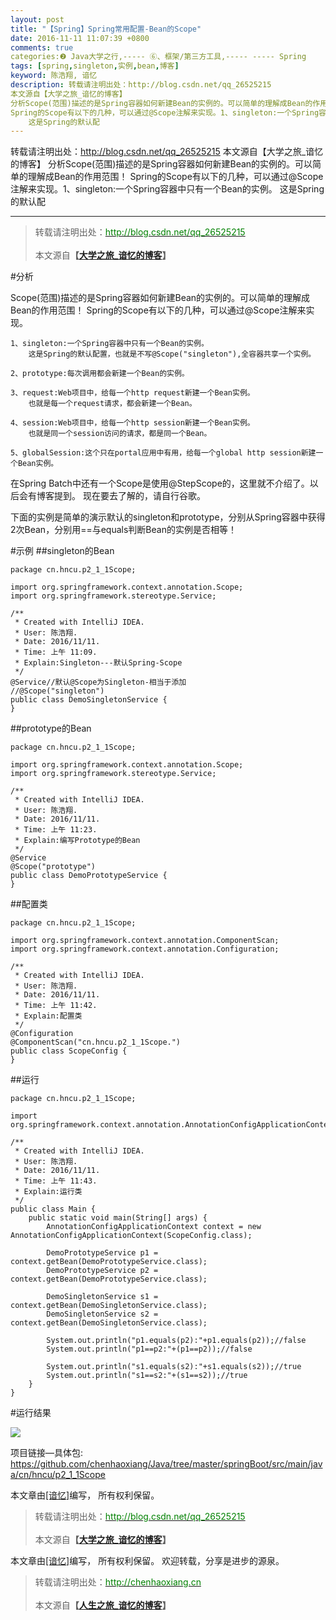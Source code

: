 ```yaml
---
layout: post
title: "【Spring】Spring常用配置-Bean的Scope"
date: 2016-11-11 11:07:39 +0800
comments: true
categories:❷ Java大学之行,----- ⑥、框架/第三方工具,----- ----- Spring
tags: [spring,singleton,实例,bean,博客]
keyword: 陈浩翔, 谙忆
description: 转载请注明出处：http://blog.csdn.net/qq_26525215
本文源自【大学之旅_谙忆的博客】
分析Scope(范围)描述的是Spring容器如何新建Bean的实例的。可以简单的理解成Bean的作用范围！ 
Spring的Scope有以下的几种，可以通过@Scope注解来实现。1、singleton:一个Spring容器中只有一个Bean的实例。
    这是Spring的默认配 
---
```



转载请注明出处：http://blog.csdn.net/qq_26525215
本文源自【大学之旅_谙忆的博客】
分析Scope(范围)描述的是Spring容器如何新建Bean的实例的。可以简单的理解成Bean的作用范围！ 
Spring的Scope有以下的几种，可以通过@Scope注解来实现。1、singleton:一个Spring容器中只有一个Bean的实例。
    这是Spring的默认配
<!-- more -->
----------

<blockquote cite='陈浩翔'>
<p background-color='#D3D3D3'>转载请注明出处：<a href='http://blog.csdn.net/qq_26525215'><font color="green">http://blog.csdn.net/qq_26525215</font></a><br><br>
本文源自<strong>【<a href='http://blog.csdn.net/qq_26525215' target='_blank'>大学之旅_谙忆的博客</a>】</strong></p>
</blockquote>

#分析

Scope(范围)描述的是Spring容器如何新建Bean的实例的。可以简单的理解成Bean的作用范围！
Spring的Scope有以下的几种，可以通过@Scope注解来实现。
```
1、singleton:一个Spring容器中只有一个Bean的实例。
	这是Spring的默认配置，也就是不写@Scope("singleton"),全容器共享一个实例。

2、prototype:每次调用都会新建一个Bean的实例。

3、request:Web项目中，给每一个http request新建一个Bean实例。
	也就是每一个request请求，都会新建一个Bean。

4、session:Web项目中，给每一个http session新建一个Bean实例。
	也就是同一个session访问的请求，都是同一个Bean。

5、globalSession:这个只在portal应用中有用，给每一个global http session新建一个Bean实例。

```

在Spring Batch中还有一个Scope是使用@StepScope的，这里就不介绍了。以后会有博客提到。
现在要去了解的，请自行谷歌。

下面的实例是简单的演示默认的singleton和prototype，分别从Spring容器中获得2次Bean，分别用==与equals判断Bean的实例是否相等！

#示例
##singleton的Bean

```
package cn.hncu.p2_1_1Scope;

import org.springframework.context.annotation.Scope;
import org.springframework.stereotype.Service;

/**
 * Created with IntelliJ IDEA.
 * User: 陈浩翔.
 * Date: 2016/11/11.
 * Time: 上午 11:09.
 * Explain:Singleton---默认Spring-Scope
 */
@Service//默认@Scope为Singleton-相当于添加
//@Scope("singleton")
public class DemoSingletonService {
}

```

##prototype的Bean

```
package cn.hncu.p2_1_1Scope;

import org.springframework.context.annotation.Scope;
import org.springframework.stereotype.Service;

/**
 * Created with IntelliJ IDEA.
 * User: 陈浩翔.
 * Date: 2016/11/11.
 * Time: 上午 11:23.
 * Explain:编写Prototype的Bean
 */
@Service
@Scope("prototype")
public class DemoPrototypeService {
}

```

##配置类

```
package cn.hncu.p2_1_1Scope;

import org.springframework.context.annotation.ComponentScan;
import org.springframework.context.annotation.Configuration;

/**
 * Created with IntelliJ IDEA.
 * User: 陈浩翔.
 * Date: 2016/11/11.
 * Time: 上午 11:42.
 * Explain:配置类
 */
@Configuration
@ComponentScan("cn.hncu.p2_1_1Scope.")
public class ScopeConfig {
}

```


##运行

```
package cn.hncu.p2_1_1Scope;

import org.springframework.context.annotation.AnnotationConfigApplicationContext;

/**
 * Created with IntelliJ IDEA.
 * User: 陈浩翔.
 * Date: 2016/11/11.
 * Time: 上午 11:43.
 * Explain:运行类
 */
public class Main {
    public static void main(String[] args) {
        AnnotationConfigApplicationContext context = new AnnotationConfigApplicationContext(ScopeConfig.class);

        DemoPrototypeService p1 = context.getBean(DemoPrototypeService.class);
        DemoPrototypeService p2 = context.getBean(DemoPrototypeService.class);

        DemoSingletonService s1 = context.getBean(DemoSingletonService.class);
        DemoSingletonService s2 = context.getBean(DemoSingletonService.class);

        System.out.println("p1.equals(p2):"+p1.equals(p2));//false
        System.out.println("p1==p2:"+(p1==p2));//false

        System.out.println("s1.equals(s2):"+s1.equals(s2));//true
        System.out.println("s1==s2:"+(s1==s2));//true
    }
}

```

#运行结果

![](http://img.blog.csdn.net/20161111230249504)


项目链接—具体包:
https://github.com/chenhaoxiang/Java/tree/master/springBoot/src/main/java/cn/hncu/p2_1_1Scope



本文章由<a href="https://chenhaoxiang.github.io/">[谙忆]</a>编写， 所有权利保留。 
<blockquote cite='陈浩翔'>
<p background-color='#D3D3D3'>转载请注明出处：<a href='http://blog.csdn.net/qq_26525215'><font color="green">http://blog.csdn.net/qq_26525215</font></a><br><br>
本文源自<strong>【<a href='http://blog.csdn.net/qq_26525215' target='_blank'>大学之旅_谙忆的博客</a>】</strong></p>
</blockquote>



本文章由<a href="http://chenhaoxiang.cn/">[谙忆]</a>编写， 所有权利保留。 
欢迎转载，分享是进步的源泉。
<blockquote cite='陈浩翔'>
<p background-color='#D3D3D3'>转载请注明出处：<a href='http://chenhaoxiang.cn'><font color="green">http://chenhaoxiang.cn</font></a><br><br>
本文源自<strong>【<a href='http://chenhaoxiang.cn' target='_blank'>人生之旅_谙忆的博客</a>】</strong></p>
</blockquote>
